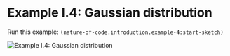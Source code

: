 # Example I.4: Gaussian distribution

Run this example: `(nature-of-code.introduction.example-4:start-sketch)`

![Example I.4: Gaussian distribution](https://raw.githubusercontent.com/mark-gerarts/nature-of-code/master/screenshots/Example%20I.4%3A%20Gaussian%20distribution.gif)